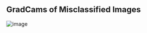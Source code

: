 ## GradCams of Misclassified Images

![image](https://user-images.githubusercontent.com/27129645/218547465-880cc3c0-4094-4507-a062-42303bd515c6.png)
